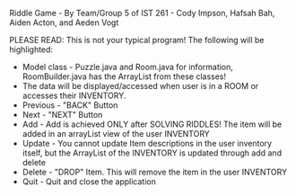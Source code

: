Riddle Game - By Team/Group 5 of IST 261 - Cody Impson, Hafsah Bah, Aiden Acton, and Aeden Vogt

 PLEASE READ: This is not your typical program! The following will be highlighted:
 * Model class - Puzzle.java and Room.java for information, RoomBuilder.java has the ArrayList from these classes!
 * The data will be displayed/accessed when user is in a ROOM or accesses their INVENTORY.
 * Previous - "BACK" Button
 * Next - "NEXT" Button
 * Add - Add is achieved ONLY after SOLVING RIDDLES! The item will be added in an arrayList view of the user INVENTORY
 * Update - You cannot update Item descriptions in the user inventory itself, but the ArrayList of the INVENTORY is updated through add and delete
 * Delete - "DROP" Item. This will remove the item in the user INVENTORY
 * Quit - Quit and close the application
